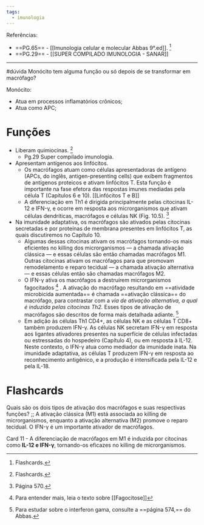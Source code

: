 ```yaml
---
tags:
  - imunologia
---
```

Referências: 
* ==PG.65== - [[Imunologia celular e molecular Abbas 9°.ed]]. [^1] 
* ==PG.29== - [[SUPER COMPILADO IMUNOLOGIA - SANAR]]
--- 
#dúvida 
Monócito tem alguma função ou só depois de se transformar em macrófago? 

Monócito:
* Atua em processos inflamatórios crônicos; 
* Atua como APC;
# Funções 
* Liberam quimiocinas. [^1] 
	* Pg.29 Super compilado imunologia. 
* Apresentam antígenos aos linfócitos. 
	* Os macrófagos atuam como células apresentadoras de antígeno (APCs, do inglês, antigen-presenting cells) que exibem fragmentos de antígenos proteicos e ativam linfócitos T. Esta função é importante na fase efetora das respostas imunes mediadas pela célula T (Capítulos 6 e 10). [[Linfócitos T e B]]
	* A diferenciação em Th1 é dirigida principalmente pelas citocinas IL-12 e  IFN-γ, e ocorre em resposta aos microrganismos que ativam células dendríticas, macrófagos e células NK (Fig. 10.5). [^3]
* Na imunidade adaptativa, os macrófagos são ativados pelas citocinas secretadas e por proteínas de membrana presentes em linfócitos T, as quais discutiremos no Capítulo 10.
	* Algumas dessas citocinas ativam os macrófagos tornando-os mais eficientes no killing dos microrganismos — a chamada ativação clássica — e essas células são então  chamadas macrófagos M1. Outras citocinas ativam os macrófagos para que promovam  remodelamento e reparo tecidual — a chamada ativação alternativa — e essas células  então são chamadas macrófagos M2.
	* O IFN-γ ativa os macrófagos a destruírem microrganismos fagocitados [^4] . A ativação do macrófago resultando em ==atividade  microbicida aumentada== é chamada ==ativação clássica== do macrófago, para contrastar com a *via de ativação alternativa, a qual é induzida pelas citocinas Th2.* Esses tipos de ativação de macrófagos são descritos de forma mais detalhada adiante. [^2]
	* Em adição às células Th1 CD4+, as células  NK e as células T CD8+ também produzem IFN-γ. As células NK secretam IFN-γ em resposta aos ligantes ativadores presentes na superfície de células infectadas ou estressadas do hospedeiro (Capítulo 4), ou em resposta à IL-12. Neste contexto, o IFN-γ atua como mediador da imunidade inata. Na imunidade adaptativa, as células T produzem IFN-γ em resposta ao reconhecimento antigênico, e a produção é intensificada pela IL-12 e pela IL-18.
# Flashcards

Quais são os dois tipos de ativação dos macrófagos e suas respectivas funções? ;; A ativação clássica (M1) está associada ao killing de microrganismos, enquanto a ativação alternativa (M2) promove o reparo tecidual. O IFN-γ é um importante ativador de macrófagos.
<!--SR:!2023-11-07,23,290-->

Card 11 - A diferenciação de macrófagos em M1 é induzida por citocinas como **IL-12 e IFN-γ**, tornando-os eficazes no killing de microrganismos.
<!--SR:!2023-11-02,11,250-->

[^1]: Flashcards. 
[^2]: Para estudar sobre o interferon gama, consulte a ==página 574,== do Abbas. 
[^3]: Página 570.
[^4]: Para entender mais, leia o texto sobre [[Fagocitose]]
